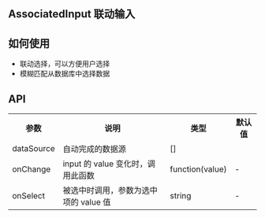 AssociatedInput
联动输入
---

## 如何使用
- 联动选择，可以方便用户选择
- 模糊匹配从数据库中选择数据


## API

<table>
    <tr>
        <th>参数</th>
        <th>说明</th>
        <th>类型</th>
        <th>默认值</th>
    </tr>
    <tr>
        <td>dataSource</td>
        <td>自动完成的数据源</td>
        <td>[]</td>
        <td></td>
    </tr>
    <tr>
        <td>onChange</td>
        <td>input 的 value 变化时，调用此函数</td>
        <td>function(value)</td>
        <td>-</td>
    </tr>
    <tr>
        <td>onSelect</td>
        <td>被选中时调用，参数为选中项的 value 值</td>
        <td>string</td>
        <td>-</td>
    </tr>
</table>
